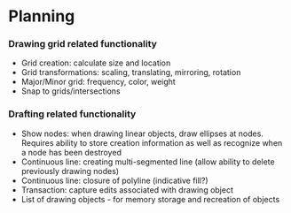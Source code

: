 # Planning

### Drawing grid related functionality

- Grid creation: calculate size and location
- Grid transformations: scaling, translating, mirroring, rotation
- Major/Minor grid: frequency, color, weight
- Snap to grids/intersections

### Drafting related functionality

- Show nodes: when drawing linear objects, draw ellipses at nodes. Requires ability to store creation information as well as recognize when a node has been destroyed
- Continuous line: creating multi-segmented line (allow ability to delete previously drawing nodes)
- Continuous line: closure of polyline (indicative fill?)
- Transaction: capture edits associated with drawing object
- List of drawing objects - for memory storage and recreation of objects